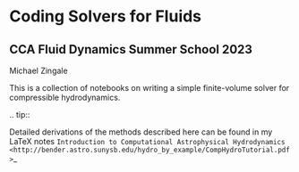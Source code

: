 Coding Solvers for Fluids
=========================

CCA Fluid Dynamics Summer School 2023
-------------------------------------

Michael Zingale


This is a collection of notebooks on writing a simple finite-volume
solver for compressible hydrodynamics.


.. tip::

   Detailed derivations of the methods described here can be found in my LaTeX notes
   `Introduction to Computational Astrophysical Hydrodynamics <http://bender.astro.sunysb.edu/hydro_by_example/CompHydroTutorial.pdf>`_

